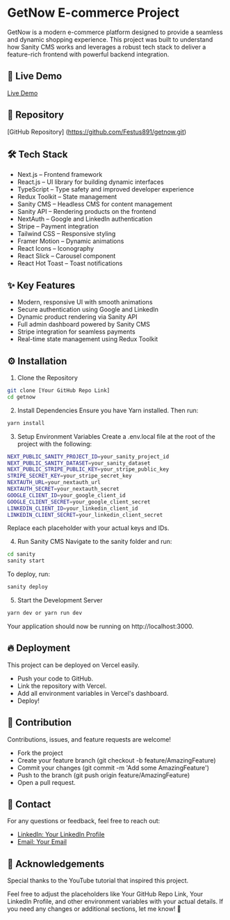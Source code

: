 # GetNow E-commerce Project

GetNow is a modern e-commerce platform designed to provide a seamless and dynamic shopping experience. This project was built to understand how Sanity CMS works and leverages a robust tech stack to deliver a feature-rich frontend with powerful backend integration.

## 🚀 Live Demo
[Live Demo](https://getnow-shopping.vercel.app/)

## 📂 Repository
[GitHub Repository] (https://github.com/Festus891/getnow.git)

## 🛠 Tech Stack
- Next.js – Frontend framework
- React.js – UI library for building dynamic interfaces
- TypeScript – Type safety and improved developer experience
- Redux Toolkit – State management
- Sanity CMS – Headless CMS for content management
- Sanity API – Rendering products on the frontend
- NextAuth – Google and LinkedIn authentication
- Stripe – Payment integration
- Tailwind CSS – Responsive styling
- Framer Motion – Dynamic animations
- React Icons – Iconography
- React Slick – Carousel component
- React Hot Toast – Toast notifications

## ✨  Key Features
- Modern, responsive UI with smooth animations
- Secure authentication using Google and LinkedIn
- Dynamic product rendering via Sanity API
- Full admin dashboard powered by Sanity CMS
- Stripe integration for seamless payments
- Real-time state management using Redux Toolkit

## ⚙️ Installation

1. Clone the Repository

```bash
git clone [Your GitHub Repo Link]
cd getnow
```
2. Install Dependencies
Ensure you have Yarn installed. Then run:
```bash
yarn install
```

3. Setup Environment Variables
Create a .env.local file at the root of the project with the following:
```bash
NEXT_PUBLIC_SANITY_PROJECT_ID=your_sanity_project_id
NEXT_PUBLIC_SANITY_DATASET=your_sanity_dataset
NEXT_PUBLIC_STRIPE_PUBLIC_KEY=your_stripe_public_key
STRIPE_SECRET_KEY=your_stripe_secret_key
NEXTAUTH_URL=your_nextauth_url
NEXTAUTH_SECRET=your_nextauth_secret
GOOGLE_CLIENT_ID=your_google_client_id
GOOGLE_CLIENT_SECRET=your_google_client_secret
LINKEDIN_CLIENT_ID=your_linkedin_client_id
LINKEDIN_CLIENT_SECRET=your_linkedin_client_secret
```
Replace each placeholder with your actual keys and IDs.

4. Run Sanity CMS
Navigate to the sanity folder and run:
```bash
cd sanity
sanity start
```
To deploy, run:
```bash
sanity deploy
```

5. Start the Development Server
```bash
yarn dev or yarn run dev
```
Your application should now be running on http://localhost:3000.

## 🔥 Deployment
This project can be deployed on Vercel easily.
- Push your code to GitHub.
- Link the repository with Vercel.
- Add all environment variables in Vercel's dashboard.
- Deploy!

## 🤝 Contribution
Contributions, issues, and feature requests are welcome!

- Fork the project
- Create your feature branch (git checkout -b feature/AmazingFeature)
- Commit your changes (git commit -m 'Add some AmazingFeature')
- Push to the branch (git push origin feature/AmazingFeature)
- Open a pull request.

## 📧 Contact
For any questions or feedback, feel free to reach out:

- [LinkedIn: Your LinkedIn Profile](https://www.linkedin.com/in/aderibigbe-festus/)
- [Email: Your Email](festus4537@gmail.com)


## 🙏 Acknowledgements
Special thanks to the YouTube tutorial that inspired this project.

Feel free to adjust the placeholders like Your GitHub Repo Link, Your LinkedIn Profile, and other environment variables with your actual details. If you need any changes or additional sections, let me know! 🚀
